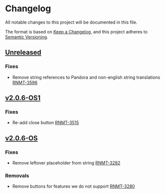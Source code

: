 # Changelog

All notable changes to this project will be documented in this file.

The format is based on [Keep a Changelog](https://keepachangelog.com/en/1.0.0/),
and this project adheres to [Semantic Versioning](https://semver.org/spec/v2.0.0.html).

## [Unreleased]
### Fixes
- Remove string references to Pandora and non-english string translations [RNMT-3596](https://outsystemsrd.atlassian.net/browse/RNMT-3596)

## [v2.0.6-OS1]
### Fixes
- Re-add close button [RNMT-3515](https://outsystemsrd.atlassian.net/browse/RNMT-3515)

## [v2.0.6-OS]
### Fixes
- Remove leftover placeholder from string [RNMT-3282](https://outsystemsrd.atlassian.net/browse/RNMT-3282)

### Removals
- Remove buttons for features we do not support [RNMT-3280](https://outsystemsrd.atlassian.net/browse/RNMT-3280)

[Unreleased]: https://github.com/OutSystems/pandora/compare/v2.0.6-OS1...outsystems
[v2.0.6-OS1]: https://github.com/OutSystems/pandora/compare/v2.0.6-OS...v2.0.6-OS1
[v2.0.6-OS]: https://github.com/OutSystems/pandora/compare/v2.0.6...v2.0.6-OS

